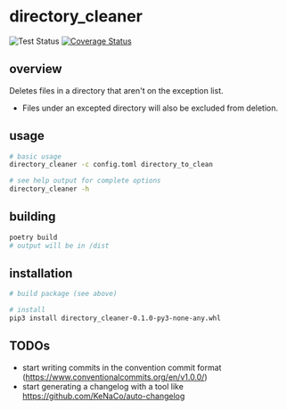 # directory_cleaner

![Test Status](https://github.com/aerickson/directory_cleaner/actions/workflows/main.yml/badge.svg)
[![Coverage Status](https://coveralls.io/repos/github/aerickson/directory_cleaner/badge.svg?branch=more_tests)](https://coveralls.io/github/aerickson/directory_cleaner?branch=more_tests)

## overview

Deletes files in a directory that aren't on the exception list.

- Files under an excepted directory will also be excluded from deletion.

## usage

```bash
# basic usage
directory_cleaner -c config.toml directory_to_clean

# see help output for complete options
directory_cleaner -h
```

## building

```bash
poetry build
# output will be in /dist
```

## installation
```bash
# build package (see above)

# install
pip3 install directory_cleaner-0.1.0-py3-none-any.whl
```

## TODOs

- start writing commits in the convention commit format (https://www.conventionalcommits.org/en/v1.0.0/)
- start generating a changelog with a tool like https://github.com/KeNaCo/auto-changelog
